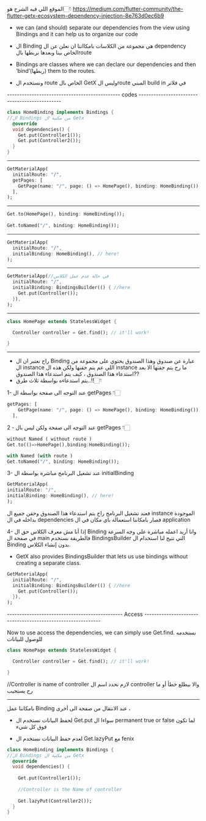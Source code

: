الموقع اللي فيه الشرح هو👇🏻
https://medium.com/flutter-community/the-flutter-getx-ecosystem-dependency-injection-8e763d0ec6b9


- we can (and should) separate  our dependencies from the view using Bindings and it can help us to organize our code
 

-  ال Binding هي مجموعة من الكلاسات بامكااننا ان نعلن عن ال dependency الخاص بينا وبعدها نربطها بالroute

- Bindings are classes where we can declare our dependencies and then ‘bind’(ربطها) them to the routes.

- ونستخدم ال route الخاص بال GetX وليس الroute المبني build in في فلاتر

---------------------------------------------- codes ----------------------------------------------

```dart
class HomeBinding implements Bindings {
//ال Bindings من مكتبة ال Getx
  @override
  void dependencies() {
    Get.put(Controller1());
    Get.put(Controller2());
  }
}
```
_______________________

```dart
GetMaterialApp( 
  initialRoute: "/",
  getPages: [
    GetPage(name: "/", page: () => HomePage(), binding: HomeBinding()), // here!
  ],
);
```
__________________________

```dart
Get.to(HomePage(), binding: HomeBinding());
 
Get.toNamed("/", binding: HomeBinding()); 
```
_____________________________

```dart
GetMaterialApp(
  initialRoute: "/",
  initialBinding: HomeBinding(), // here!
);
```
____________________

```dart
GetMaterialApp(//في حالة عدم عمل الكلاس
  initialRoute: "/",
  initialBinding: BindingsBuilder(() { //here
    Get.put(Controller());
  }),
);
```

_____________________

```dart
class HomePage extends StatelessWidget {

  Controller controller = Get.find(); // it'll work!

}
```

___________________________

+ راح نعتبر ان ال Binding عبارة عن صندوق وهذا الصندوق يحتوي على مجموعة من ال instance اللي عم يتم حقنها ولكن هذه ال instance ما رح يتم حقنها الا بعد استدعاء هذا الصندوق ، كيف يتم استدعاء هذا الصندوق??
+ يتم استدعاءه بواسطة ثلاث طرق..!!👇🏻

1- عند التوجه الى صفحة بواسطة ال getPages 👇🏻

```dart
getPages: [
    GetPage(name: "/", page: () => HomePage(), binding: HomeBinding()), // here!
  ],
```


  2 - عند التوجه الى صفحة ولكن ليس بال getPages 👇🏻
  
```dart
without Named ( without route )
Get.to(()=>HomePage(),binding:HomeBinding());

with Named (with route )
Get.toNamed("/", binding: HomeBinding()); 
```


  3- عند تشغيل البرنامج مباشرة بواسطة ال initialBinding
  
  ```dart
  GetMaterialApp(
  initialRoute: "/",
  initialBinding: HomeBinding(), // here!
);
```
فعند تشغيل البرنامج راح يتم استدعاء هذا الصندوق وحقن جميع ال instance الموجودة بداخله في ال dependencies فصار بامكاننا استعمالة باي مكان في ال application 


4- إذا أنا مش معرف الكلاس حق ال Binding وانا أريد اعمله مباشرة على وجه السرعة في صفحة ال main فالطريقة نستخدم BindingsBuilder التي تتيح لنا استخدام ال Binding بدون إنشاء الكلاس.

- GetX also provides BindingsBuilder that lets us use bindings without creating a separate class.

```dart
GetMaterialApp(
  initialRoute: "/",
  initialBinding: BindingsBuilder(() { //here
    Get.put(Controller());
  }),
);
```

----------------------------------------------- Access ------------------------------------------------------------

Now to use access the dependencies, we can simply use Get.find.
نستخدمه للوصول للبيانات
```dart
class HomePage extends StatelessWidget {

  Controller controller = Get.find(); // it'll work!

}
```
//Controller is name of controller 
لازم نحدد اسم ال controller والا بيطلع خطأ أو ما رح يستجيب

------------------------------------------------

بامكاننا عمل Binding عند الانتقال من صفحة الى أخرى ، 

- لحفظ البيانات نستخدم ال Get.put سواءا ال 
permanent true or false
لما تكون فوق كل شيء

- لعدم حفظ البيانات نستخدم ال Get.lazyPut مع fenix


```dart
class HomeBinding implements Bindings {
//ال Bindings من مكتبة ال Getx
  @override
  void dependencies() {
  
    Get.put(Controller1());
    
    //Controller is the Name of controller 
    
    Get.lazyPut(Controller2());
  }
}
```


